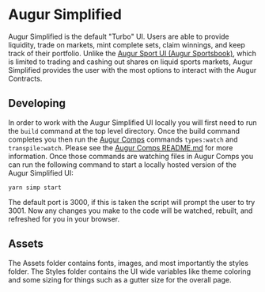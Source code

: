 # Augur Simplified

Augur Simplified is the default "Turbo" UI. Users are able to provide liquidity, trade on markets, mint complete sets, claim winnings, and keep track of their portfolio. Unlike the [Augur Sport UI (Augur Sportsbook)](../sport/README.md), which is limited to trading and cashing out shares on liquid sports markets, Augur Simplified provides the user with the most options to interact with the Augur Contracts.

## Developing

In order to work with the Augur Simplified UI locally you will first need to run the `build` command at the top level directory. Once the build command completes you then run the [Augur Comps](../comps/README.md) commands `types:watch` and `transpile:watch`. Please see the [Augur Comps README.md](../comps/README.md) for more information. Once those commands are watching files in Augur Comps you can run the following command to start a locally hosted version of the Augur Simplified UI:

```
yarn simp start
```

The default port is 3000, if this is taken the script will prompt the user to try 3001. Now any changes you make to the code will be watched, rebuilt, and refreshed for you in your browser.

## Assets

The Assets folder contains fonts, images, and most importantly the styles folder. The Styles folder contains the UI wide variables like theme coloring and some sizing for things such as a gutter size for the overall page.